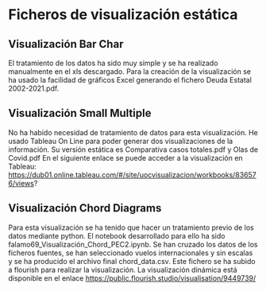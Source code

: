 # Ficheros de visualización estática

## Visualización Bar Char
El tratamiento de los datos ha sido muy simple y se ha realizado manualmente en el xls descargado. Para la creación de la visualización se ha usado la facilidad de gráficos Excel generando el fichero Deuda Estatal 2002-2021.pdf.

## Visualización Small Multiple
No ha habido necesidad de tratamiento de datos para esta visualización. He usado Tableau On Line para poder generar dos visualizaciones de la información. Su versión estática es Comparativa casos totales.pdf y Olas de Covid.pdf
En el siguiente enlace se puede acceder a la visualización en Tableau: https://dub01.online.tableau.com/#/site/uocvisualizacion/workbooks/836576/views?

## Visualización Chord Diagrams
Para esta visualización se ha tenido que hacer un tratamiento previo de los datos mediante python. El notebook desarrollado para ello ha sido falamo69_Visualización_Chord_PEC2.ipynb. Se han cruzado los datos de los ficheros fuentes, se han seleccionado vuelos internacionales y sin escalas y se ha producido el archivo final chord_data.csv. Este fichero se ha subido a flourish para realizar la visualización.
La visualización dinámica está disponible en el enlace https://public.flourish.studio/visualisation/9449739/
